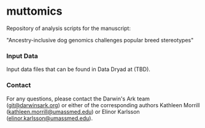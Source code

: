 # muttomics
Repository of analysis scripts for the manuscript:

"Ancestry-inclusive dog genomics challenges popular breed stereotypes"

### Input Data
Input data files that can be found in Data Dryad at (TBD).

### Contact
For any questions, please contact the Darwin's Ark team (git@darwinsark.org) or either of the corresponding authors Kathleen Morrill (kathleen.morrill@umassmed.edu) or Elinor Karlsson (elinor.karlsson@umassmed.edu).
